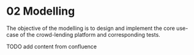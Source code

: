 # 02 Modelling

The objective of the modelling is to design and implement the core use-case of the crowd-lending platform and corresponding tests.

TODO add content from confluence
